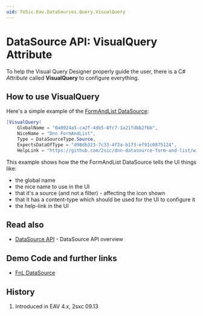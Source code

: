 ```yaml
---
uid: ToSic.Eav.DataSources.Query.VisualQuery
---
```

# DataSource API: VisualQuery Attribute

To help the Visual Query Designer properly guide the user, there is a C# _Attribute_ called **VisualQuery** to configure everything. 

## How to use VisualQuery
Here's a simple example of the [FormAndList DataSource](https://github.com/2sic/dnn-datasource-form-and-list): 
```c#
[VisualQuery(
    GlobalName = "0a0924a5-ca2f-4db5-8fc7-1a21fdbb2fbb",
    NiceName = "Dnn FormAndList",
    Type = DataSourceType.Source, 
    ExpectsDataOfType = "d98db323-7c33-4f2a-b173-ef91c0875124",
    HelpLink = "https://github.com/2sic/dnn-datasource-form-and-list/wiki")]  

```

This example shows how the the FormAndList DataSource tells the UI things like:

* the global name
* the nice name to use in the UI
* that it's a source (and not a filter) - affecting the icon shown
* that it has a content-type which should be used for the UI to configure it
* the help-link in the UI

## Read also

* [DataSource API](xref:Specs.DataSources.Api) - DataSource API overview

## Demo Code and further links

* [FnL DataSource](https://github.com/2sic/dnn-datasource-form-and-list)

## History

1. Introduced in EAV 4.x, 2sxc 09.13
